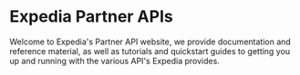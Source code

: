 # Expedia Partner APIs

Welcome to Expedia's Partner API website, we provide documentation and reference material, as well as tutorials and quickstart guides to getting you up and running with the various API's Expedia provides.
